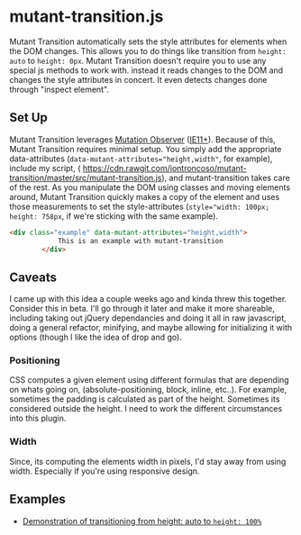 mutant-transition.js
=====================
Mutant Transition automatically sets the style attributes for elements when the DOM changes. This allows you to do things like transition from `height: auto` to `height: 0px`. Mutant Transition doesn't require you to use any special js methods to work with. instead it reads changes to the DOM and changes the style attributes in concert. It even detects changes done through "inspect element". 

## Set Up

Mutant Transition leverages [Mutation Observer](https://developer.mozilla.org/en-US/docs/Web/API/MutationObserver) ([IE11+](http://caniuse.com/#feat=mutationobserver)). Because of this, Mutant Transition requires minimal setup. You simply add the appropriate data-attributes (`data-mutant-attributes="height,width"`, for example), include my script, ( https://cdn.rawgit.com/jontroncoso/mutant-transition/master/src/mutant-transition.js), and mutant-transition takes care of the rest. As you manipulate the DOM using classes and moving elements around, Mutant Transition quickly makes a copy of the element and uses those measurements to set the style-attributes (`style="width: 100px; height: 758px`, if we're sticking with the same example).
```html
<div class="example" data-mutant-attributes="height,width">
            This is an example with mutant-transition
        </div>
```
## Caveats
I came up with this idea a couple weeks ago and kinda threw this together. Consider this in beta. I'll go through it later and make it more shareable, including taking out jQuery dependancies and doing it all in raw javascript, doing a general refactor, minifying, and maybe allowing for initializing it with options (though I like the idea of drop and go).


### Positioning 
CSS computes a given element using different formulas that are depending on whats going on, (absolute-positioning, block, inline, etc..). For example, sometimes the padding is calculated as part of the height. Sometimes its considered outside the height. I need to work the different circumstances into this plugin.

### Width
Since, its computing the elements width in pixels, I'd stay away from using width. Especially if you're using responsive design. 

## Examples
 - [Demonstration of transitioning from height: auto to `height: 100%`](https://jsfiddle.net/zfwrt1d8/3/)
